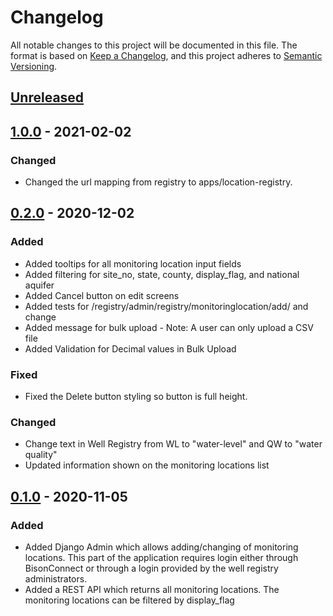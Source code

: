 # Changelog
All notable changes to this project will be documented in this file.
The format is based on [Keep a Changelog](https://keepachangelog.com/en/1.0.0/),
and this project adheres to [Semantic Versioning](https://semver.org/spec/v2.0.0.html).

## [Unreleased](https://github.com/ACWI-SOGW/well_registry_management/compare/wellregistry-1.0.0...master)

## [1.0.0](https://github.com/ACWI-SOGW/well_registry_management/compare/wellregistry-0.2.0...wellregistry-1.0.0) - 2021-02-02

### Changed
-   Changed the url mapping from registry to apps/location-registry.

## [0.2.0](https://github.com/ACWI-SOGW/well_registry_management/compare/wellregistry-0.1.0...wellregistry-0.2.0) - 2020-12-02

### Added
-   Added tooltips for all monitoring location input fields
-   Added filtering for site_no, state, county, display_flag, and national aquifer 
-   Added Cancel button on edit screens
-   Added tests for /registry/admin/registry/monitoringlocation/add/ and change
-   Added message for bulk upload - Note: A user can only upload a CSV file
-   Added Validation for Decimal values in Bulk Upload
### Fixed
-   Fixed the Delete button styling so button is full height.

### Changed 
-   Change text in Well Registry from WL to "water-level" and QW to "water quality"
-   Updated information shown on the monitoring locations list

## [0.1.0](https://github.com/ACWI-SOGW/well_registry_management/tree/wellregistry-0.1.0) - 2020-11-05

### Added
-   Added Django Admin which allows adding/changing of monitoring locations. This part of the application requires login either through BisonConnect or through a login provided by the well registry administrators.
-   Added a REST API which returns all monitoring locations. The monitoring locations can be filtered by display_flag


